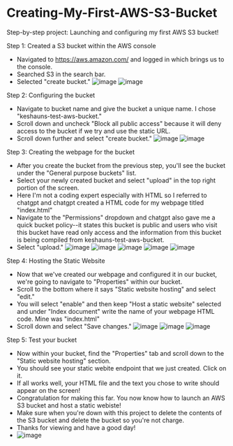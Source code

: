 # Creating-My-First-AWS-S3-Bucket
Step-by-step project: Launching and configuring my first AWS S3 bucket!

Step 1: Created a S3 bucket within the AWS console
- Navigated to https://aws.amazon.com/ and logged in which brings us to the console.
- Searched S3 in the search bar.
- Selected "create bucket."
![image](https://github.com/user-attachments/assets/4e73f7a9-fff6-49fd-ae34-db4805d57453)
![image](https://github.com/user-attachments/assets/53842844-8c54-466b-8344-473100fbd42a)

Step 2: Configuring the bucket
- Navigate to bucket name and give the bucket a unique name. I chose "keshauns-test-aws-bucket."
- Scroll down and uncheck "Block all public access" because it will deny access to the bucket if we try and use the static URL.
- Scroll down further and select "create bucket."
![image](https://github.com/user-attachments/assets/d43e4af3-0212-4ded-b4ae-3dd25e68cd43)
![image](https://github.com/user-attachments/assets/8cdfccbd-941f-4b72-9ef7-36a720ad7098)

Step 3: Creating the webpage for the bucket
- After you create the bucket from the previous step, you'll see the bucket under the "General purpose buckets" list.
- Select your newly created bucket and select "upload" in the top right portion of the screen.
- Here I'm not a coding expert especially with HTML so I referred to chatgpt and chatgpt created a HTML code for my webpage titled "index.html"
- Navigate to the "Permissions" dropdown and chatgpt also gave me a quick bucket policy--it states this bucket is public and users who visit this bucket have read only access and the information from this bucket is being compiled from keshauns-test-aws-bucket.
- Select "upload."
![image](https://github.com/user-attachments/assets/daaf6cba-c82d-4ed9-be0e-a9e727f87d69)
![image](https://github.com/user-attachments/assets/65f03b7b-9794-4875-ac82-08a88714adaf)
![image](https://github.com/user-attachments/assets/5c91b560-3134-4103-9541-b60be79ac322)
![image](https://github.com/user-attachments/assets/bf5d3099-b87b-43f4-bd20-9056985968d3)
![image](https://github.com/user-attachments/assets/ec436b44-1911-4e0e-ae91-fc8ef8a6b854)

Step 4: Hosting the Static Website
- Now that we've created our webpage and configured it in our bucket, we're going to navigate to "Properties" within our bucket.
- Scroll to the bottom where it says "Static website hosting" and select "edit."
- You will select "enable" and then keep "Host a static website" selected and under "Index document" write the name of your webpage HTML code. Mine was "index.html"
- Scroll down and select "Save changes."
![image](https://github.com/user-attachments/assets/e960be8b-29a3-45c5-a6c8-7e2051088fd0)
![image](https://github.com/user-attachments/assets/7714458f-4bfd-409e-9403-b31d203d05df)
![image](https://github.com/user-attachments/assets/d974449c-c4a6-479a-a162-319a38f5b226)

Step 5: Test your bucket
- Now within your bucket, find the "Properties" tab and scroll down to the "Static website hosting" section.
- You should see your static webite endpoint that we just created. Click on it.
- If all works well, your HTML file and the text you chose to write should appear on the screen!
- Congratulation for making this far. You now know how to launch an AWS S3 bucket and host a static webiste!
- Make sure when you're down with this project to delete the contents of the S3 bucket and delete the bucket so you're not charge.
- Thanks for viewing and have a good day!
- ![image](https://github.com/user-attachments/assets/89db4be9-a5cc-4907-ac9a-14667d4eb0ea)
